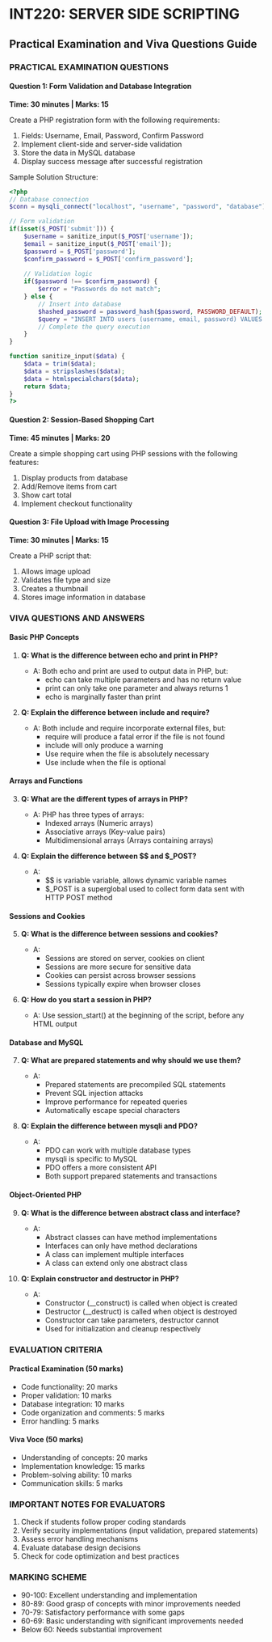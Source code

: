# INT220: SERVER SIDE SCRIPTING
## Practical Examination and Viva Questions Guide

### PRACTICAL EXAMINATION QUESTIONS

#### Question 1: Form Validation and Database Integration
**Time: 30 minutes | Marks: 15**

Create a PHP registration form with the following requirements:
1. Fields: Username, Email, Password, Confirm Password
2. Implement client-side and server-side validation
3. Store the data in MySQL database
4. Display success message after successful registration

Sample Solution Structure:
```php
<?php
// Database connection
$conn = mysqli_connect("localhost", "username", "password", "database");

// Form validation
if(isset($_POST['submit'])) {
    $username = sanitize_input($_POST['username']);
    $email = sanitize_input($_POST['email']);
    $password = $_POST['password'];
    $confirm_password = $_POST['confirm_password'];
    
    // Validation logic
    if($password !== $confirm_password) {
        $error = "Passwords do not match";
    } else {
        // Insert into database
        $hashed_password = password_hash($password, PASSWORD_DEFAULT);
        $query = "INSERT INTO users (username, email, password) VALUES (?, ?, ?)";
        // Complete the query execution
    }
}

function sanitize_input($data) {
    $data = trim($data);
    $data = stripslashes($data);
    $data = htmlspecialchars($data);
    return $data;
}
?>
```

#### Question 2: Session-Based Shopping Cart
**Time: 45 minutes | Marks: 20**

Create a simple shopping cart using PHP sessions with the following features:
1. Display products from database
2. Add/Remove items from cart
3. Show cart total
4. Implement checkout functionality

#### Question 3: File Upload with Image Processing
**Time: 30 minutes | Marks: 15**

Create a PHP script that:
1. Allows image upload
2. Validates file type and size
3. Creates a thumbnail
4. Stores image information in database

### VIVA QUESTIONS AND ANSWERS

#### Basic PHP Concepts

1. **Q: What is the difference between echo and print in PHP?**
   - A: Both echo and print are used to output data in PHP, but:
     - echo can take multiple parameters and has no return value
     - print can only take one parameter and always returns 1
     - echo is marginally faster than print

2. **Q: Explain the difference between include and require?**
   - A: Both include and require incorporate external files, but:
     - require will produce a fatal error if the file is not found
     - include will only produce a warning
     - Use require when the file is absolutely necessary
     - Use include when the file is optional

#### Arrays and Functions

3. **Q: What are the different types of arrays in PHP?**
   - A: PHP has three types of arrays:
     - Indexed arrays (Numeric arrays)
     - Associative arrays (Key-value pairs)
     - Multidimensional arrays (Arrays containing arrays)

4. **Q: Explain the difference between $$ and $_POST?**
   - A: 
     - $$ is variable variable, allows dynamic variable names
     - $_POST is a superglobal used to collect form data sent with HTTP POST method

#### Sessions and Cookies

5. **Q: What is the difference between sessions and cookies?**
   - A:
     - Sessions are stored on server, cookies on client
     - Sessions are more secure for sensitive data
     - Cookies can persist across browser sessions
     - Sessions typically expire when browser closes

6. **Q: How do you start a session in PHP?**
   - A: Use session_start() at the beginning of the script, before any HTML output

#### Database and MySQL

7. **Q: What are prepared statements and why should we use them?**
   - A:
     - Prepared statements are precompiled SQL statements
     - Prevent SQL injection attacks
     - Improve performance for repeated queries
     - Automatically escape special characters

8. **Q: Explain the difference between mysqli and PDO?**
   - A:
     - PDO can work with multiple database types
     - mysqli is specific to MySQL
     - PDO offers a more consistent API
     - Both support prepared statements and transactions

#### Object-Oriented PHP

9. **Q: What is the difference between abstract class and interface?**
   - A:
     - Abstract classes can have method implementations
     - Interfaces can only have method declarations
     - A class can implement multiple interfaces
     - A class can extend only one abstract class

10. **Q: Explain constructor and destructor in PHP?**
    - A:
      - Constructor (__construct) is called when object is created
      - Destructor (__destruct) is called when object is destroyed
      - Constructor can take parameters, destructor cannot
      - Used for initialization and cleanup respectively

### EVALUATION CRITERIA

#### Practical Examination (50 marks)
- Code functionality: 20 marks
- Proper validation: 10 marks
- Database integration: 10 marks
- Code organization and comments: 5 marks
- Error handling: 5 marks

#### Viva Voce (50 marks)
- Understanding of concepts: 20 marks
- Implementation knowledge: 15 marks
- Problem-solving ability: 10 marks
- Communication skills: 5 marks

### IMPORTANT NOTES FOR EVALUATORS

1. Check if students follow proper coding standards
2. Verify security implementations (input validation, prepared statements)
3. Assess error handling mechanisms
4. Evaluate database design decisions
5. Check for code optimization and best practices

### MARKING SCHEME

- 90-100: Excellent understanding and implementation
- 80-89: Good grasp of concepts with minor improvements needed
- 70-79: Satisfactory performance with some gaps
- 60-69: Basic understanding with significant improvements needed
- Below 60: Needs substantial improvement


